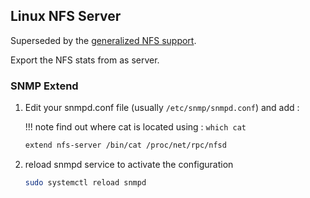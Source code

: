 ## Linux NFS Server

Superseded by the [generalized NFS support](NFS.md).

Export the NFS stats from as server.

### SNMP Extend

1. Edit your snmpd.conf file (usually `/etc/snmp/snmpd.conf`) and add :

    !!! note
        find out where cat is located using : `which cat`

    ```bash
    extend nfs-server /bin/cat /proc/net/rpc/nfsd
    ```

2. reload snmpd service to activate the configuration

    ```bash
    sudo systemctl reload snmpd
    ```